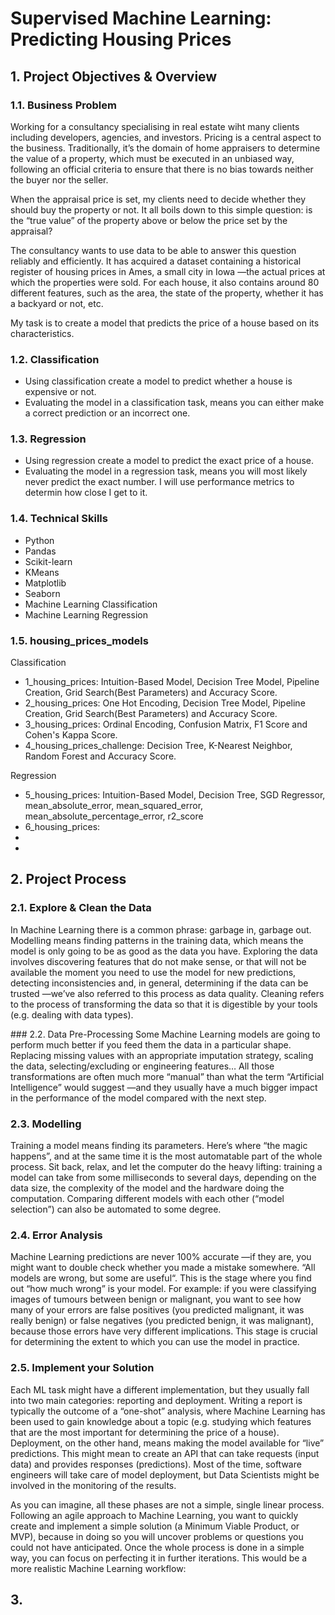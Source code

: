 # Supervised Machine Learning: Predicting Housing Prices

## 1. Project Objectives & Overview

### 1.1. Business Problem

Working for a consultancy specialising in real estate wiht many clients including developers, agencies, and investors. Pricing is a central aspect to the business. Traditionally, it’s the domain of home appraisers to determine the value of a property, which must be executed in an unbiased way, following an official criteria to ensure that there is no bias towards neither the buyer nor the seller.

When the appraisal price is set, my clients need to decide whether they should buy the property or not. It all boils down to this simple question: is the “true value” of the property above or below the price set by the appraisal? 

The consultancy wants to use data to be able to answer this question reliably and efficiently. It has acquired a dataset containing a historical register of housing prices in Ames, a small city in Iowa —the actual prices at which the properties were sold. For each house, it also contains around 80 different features, such as the area, the state of the property, whether it has a backyard or not, etc.

 My task is to create a model that predicts the price of a house based on its characteristics.

### 1.2. Classification

- Using classification create a model to predict whether a house is expensive or not. 
- Evaluating the model in a classification task, means you can either make a correct prediction or an incorrect one. 

### 1.3. Regression

- Using regression create a model to predict the exact price of a house.
- Evaluating the model in a regression task, means you will most likely never predict the exact number. I will use performance metrics to determin how close I get to it.

### 1.4. Technical Skills

- Python
- Pandas
- Scikit-learn
- KMeans
- Matplotlib
- Seaborn 
- Machine Learning Classification
- Machine Learning Regression

### 1.5. housing_prices_models 

Classification 
- 1_housing_prices: Intuition-Based Model, Decision Tree Model, Pipeline Creation, Grid Search(Best Parameters) and Accuracy Score. 
- 2_housing_prices: One Hot Encoding, Decision Tree Model, Pipeline Creation, Grid Search(Best Parameters) and Accuracy Score.
- 3_housing_prices: Ordinal Encoding, Confusion Matrix, F1 Score and Cohen's Kappa Score. 
- 4_housing_prices_challenge: Decision Tree, K-Nearest Neighbor, Random Forest and Accuracy Score. 

Regression 
- 5_housing_prices: Intuition-Based Model, Decision Tree, SGD Regressor, mean_absolute_error, mean_squared_error, mean_absolute_percentage_error, r2_score 
- 6_housing_prices:
- 
- 

## 2. Project Process

### 2.1. Explore & Clean the Data
In Machine Learning there is a common phrase: garbage in, garbage out. Modelling means finding patterns in the training data, which means the model is only going to be as good as the data you have. Exploring the data involves discovering features that do not make sense, or that will not be available the moment you need to use the model for new predictions, detecting inconsistencies and, in general, determining if the data can be trusted —we’ve also referred to this process as data quality. Cleaning refers to the process of transforming the data so that it is digestible by your tools (e.g. dealing with data types).

### 2.2. Data Pre-Processing
Some Machine Learning models are going to perform much better if you feed them the data in a particular shape. Replacing missing values with an appropriate imputation strategy, scaling the data, selecting/excluding or engineering features… All those transformations are often much more “manual” than what the term “Artificial Intelligence” would suggest —and they usually have a much bigger impact in the performance of the model compared with the next step.

### 2.3. Modelling
Training a model means finding its parameters. Here’s where “the magic happens”, and at the same time it is the most automatable part of the whole process. Sit back, relax, and let the computer do the heavy lifting: training a model can take from some milliseconds to several days, depending on the data size, the complexity of the model and the hardware doing the computation. Comparing different models with each other (“model selection”) can also be automated to some degree.

### 2.4. Error Analysis
Machine Learning predictions are never 100% accurate —if they are, you might want to double check whether you made a mistake somewhere. “All models are wrong, but some are useful“. This is the stage where you find out “how much wrong” is your model. For example: if you were classifying images of tumours between benign or malignant, you want to see how many of your errors are false positives (you predicted malignant, it was really benign) or false negatives (you predicted benign, it was malignant), because those errors have very different implications. This stage is crucial for determining the extent to which you can use the model in practice.

### 2.5. Implement your Solution
Each ML task might have a different implementation, but they usually fall into two main categories: reporting and deployment. Writing a report is typically the outcome of a “one-shot” analysis, where Machine Learning has been used to gain knowledge about a topic (e.g. studying which features that are the most important for determining the price of a house). Deployment, on the other hand, means making the model available for “live” predictions. This might mean to create an API that can take requests (input data) and provides responses (predictions). Most of the time, software engineers will take care of model deployment, but Data Scientists might be involved in the monitoring of the results.

As you can imagine, all these phases are not a simple, single linear process. Following an agile approach to Machine Learning, you want to quickly create and implement a simple solution (a Minimum Viable Product, or MVP), because in doing so you will uncover problems or questions you could not have anticipated. Once the whole process is done in a simple way, you can focus on perfecting it in further iterations. This would be a more realistic Machine Learning workflow:


## 3.  

